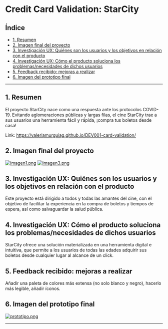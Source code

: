 # Credit Card Validation: StarCity

## Índice

* [1. Resumen](#1-resumen)
* [2. Imagen final del proyecto](#2-imagen-final-del-proyecto)
* [3. Investigación UX: Quiénes son los usuarios y los objetivos en relación con el producto](#3-investigación-ux-quiénes-son-los-usuarios-y-los-objetivos-en-relación-con-el-producto)
* [4. Investigación UX: Cómo el producto soluciona los problemas/necesidades de dichos usuarios](#4-investigación-ux-cómo-el-producto-soluciona-los-problemasnecesidades-de-dichos-usuarios)
* [5. Feedback recibido: mejoras a realizar](#5-feedback-recibido-mejoras-a-realizar)
* [6. Imagen del prototipo final](#6-imagen-del-prototipo-final)


***

## 1. Resumen 
El proyecto StarCity nace como una respuesta ante los protocolos COVID-19.
Evitando aglomeraciones públicas y largas filas, el cine StarCity trae a sus usuarios
una herramienta fácil y rápida, ¡compra tus boletos desde casa!

Link: https://valeriamurguiag.github.io/DEV001-card-validation/

## 2. Imagen final del proyecto

[![imagen1.png](https://i.postimg.cc/FR5jfwPR/imagen1.png)](https://postimg.cc/f3C3pqQn)
[![imagen3.png](https://i.postimg.cc/Y23LzvnM/imagen3.png)](https://postimg.cc/mhPrbgW5)

## 3. Investigación UX: Quiénes son los usuarios y los objetivos en relación con el producto

Este proyecto está dirigido a todos y todas las amantes del cine, con el objetivo de facilitar
la experiencia en la compra de boletos y tiempos de espera, así como salvaguardar la salud
pública.

## 4. Investigación UX: Cómo el producto soluciona los problemas/necesidades de dichos usuarios

StarCity ofrece una solución materializada en una herramienta digital e intuitiva,
que permite a los usuarios de todas las edades adquirir sus boletos desde cualquier lugar al
alcance de un click.

## 5. Feedback recibido: mejoras a realizar

Añadir una paleta de colores más extensa (no solo blanco y negro), hacerlo más legible,
añadir íconos.

## 6. Imagen del prototipo final

[![prototipo.png](https://i.postimg.cc/5NRQYZyV/prototipo.png)](https://postimg.cc/hfVtNZVy)

***

